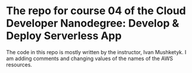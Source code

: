 # The repo for course 04 of the Cloud Developer Nanodegree: Develop & Deploy Serverless App

The code in this repo is mostly written by the instructor, Ivan Mushketyk.
I am adding comments and changing values of the names of the AWS resources.
